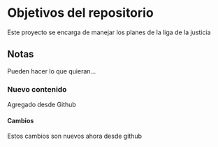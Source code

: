 # Objetivos del repositorio

Este proyecto se encarga de manejar los planes de la liga de la justicia


## Notas
Pueden hacer lo que quieran...

### Nuevo contenido
Agregado desde Github

#### Cambios
Estos cambios son nuevos ahora desde github
